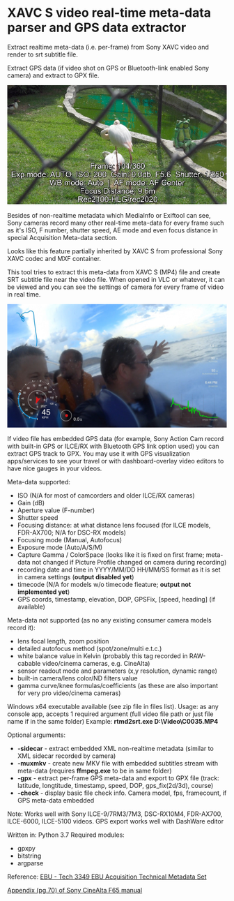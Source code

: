 # XAVC S video real-time meta-data parser and GPS data extractor
Extract realtime meta-data (i.e. per-frame) from Sony XAVC video and render to srt subtitle file.

Extract GPS data (if video shot on GPS or Bluetooth-link enabled Sony camera) and extract to GPX file.

![alt text](ax700_meta_srt.jpg "Real-time shooting meta-data displayed in VLC over video")

Besides of non-realtime metadata which MediaInfo or Exiftool can see, Sony cameras record many other real-time meta-data for every frame such as it's ISO, F number, shutter speed, AE mode and even focus distance in special Acquisition Meta-data section.

Looks like this feature partially inherited by XAVC S from professional Sony XAVC codec and MXF container.

This tool tries to extract this meta-data from XAVC S (MP4) file and create SRT subtitle file near the video file. When opened in VLC or whatever, it can be viewed and you can see the settings of camera for every frame of video in real time.

![alt text](dashboard_video_example.jpg "Example of HDR-AS100V video with DashWare app using extracted GPX track")

If video file has embedded GPS data (for example, Sony Action Cam record with built-in GPS or ILCE/RX with Bluetooth GPS link option used) you can extract GPS track to GPX. You may use it with GPS visualization apps/services to see your travel or with dashboard-overlay video editors to have nice gauges in your videos.

Meta-data supported:
- ISO (N/A for most of camcorders and older ILCE/RX cameras)
- Gain (dB)
- Aperture value (F-number)
- Shutter speed
- Focusing distance: at what distance lens focused (for ILCE models, FDR-AX700; N/A for DSC-RX models)
- Focusing mode (Manual, Autofocus)
- Exposure mode (Auto/A/S/M)
- Capture Gamma / ColorSpace (looks like it is fixed on first frame; meta-data not changed if Picture Profile changed on camera during recording)
- recording date and time in YYYY/MM/DD HH/MM/SS format as it is set in camera settings (**output disabled yet**)
- timecode (N/A for models w/o timecode fieature; **output not implemented yet**)
- GPS coords, timestamp, elevation, DOP, GPSFix, [speed, heading] (if available)

Meta-data not supported (as no any existing consumer camera models record it):
- lens focal length, zoom position
- detailed autofocus method (spot/zone/multi e.t.c.)
- white balance value in Kelvin (probably this tag recorded in RAW-cabable video/cinema cameras, e.g. CineAlta)
- sensor readout mode and parameters (x,y resolution, dynamic range)
- built-in camera/lens color/ND filters value
- gamma curve/knee formulas/coefficients (as these are also important for very pro video/cinema cameras)


Windows x64 executable available (see zip file in files list). Usage: as any console app, accepts 1 required argument (full video file path or just file name if in the same folder)
Example: **rtmd2srt.exe D:\Video\C0035.MP4**

Optional arguments:
- **-sidecar** - extract embedded XML non-realtime metadata (similar to XML sidecar recorded by camera)
- **-muxmkv** - create new MKV file with embedded subtitles stream with meta-data (requires **ffmpeg.exe** to be in same folder)
- **-gpx** - extract per-frame GPS meta-data and export to GPX file (track: latitude, longtitude, timestamp, speed, DOP, gps_fix(2d/3d), course)
- **-check** - display basic file check info. Camera model, fps, framecount, if GPS meta-data embedded

Note: Works well with Sony ILCE-9/7RM3/7M3, DSC-RX10M4, FDR-AX700, ILCE-6000, ILCE-5100 videos. GPS export works well with DashWare editor

Written in: Python 3.7
Required modules:
- gpxpy
- bitstring
- argparse

Reference:
[EBU - Tech 3349 EBU Acquisition Technical Metadata Set](https://tech.ebu.ch/docs/tech/tech3349.pdf)

[Appendix (pg.70) of Sony CineAlta F65 manual](https://pro.sony/s3/cms-static-content/uploadfile/00/1237493055500.pdf)

